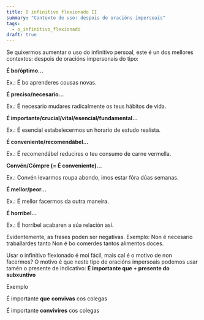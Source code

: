 ```yaml
---
title: O infinitivo flexionado II
summary: "Contexto de uso: despois de oracións impersoais"
tags:
  - o_infinitivo_flexionado
draft: true
---
```

Se quixermos aumentar o uso do infinitivo persoal, este é un dos mellores contextos: despois de oracións impersonais do tipo: 

**É bo/óptimo...**

Ex.: É bo aprenderes cousas novas.

**É preciso/necesario...**

Ex.: É necesario mudares radicalmente os teus hábitos de vida.

**É importante/crucial/vital/esencial/fundamental...**

Ex.: É esencial estabelecermos un horario de estudo realista.

**É conveniente/recomendábel...**

Ex.: É recomendábel reducires o teu consumo de carne vermella.

**Convén/Cómpre (= É conveniente)...**

Ex.: Convén levarmos roupa abondo, imos estar fóra dúas semanas.

**É mellor/peor...**

Ex.: É mellor facermos da outra maneira.

**É horríbel...**

Ex.: É horríbel acabaren a súa relación así.

Evidentemente, as frases poden ser negativas.
Exemplo: 
Non é necesario traballardes tanto
Non é bo comerdes tantos alimentos doces.

Usar o infinitivo flexionado é moi fácil, mais cal é o motivo de non facermos? O motivo é que neste tipo de oracións impersoais podemos usar tamén o presente de indicativo: **É importante que + presente do subxuntivo**

Exemplo

É importante **que** **convivas** cos colegas

É importante **convivires** cos colegas
